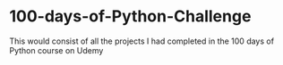 # 100-days-of-Python-Challenge
This would consist of all the projects I had completed in the 100 days of Python course on Udemy
